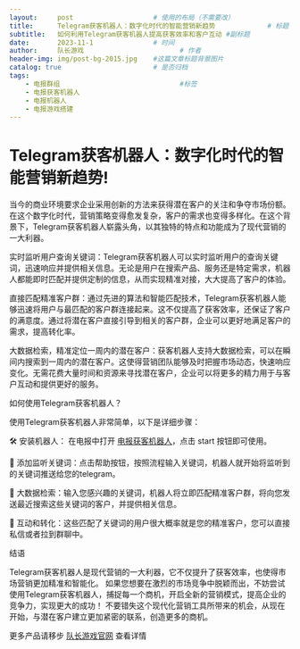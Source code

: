 ```yaml
---
layout:     post   				    # 使用的布局（不需要改）
title:      Telegram获客机器人：数字化时代的智能营销新趋势 			# 标题 
subtitle:   如何利用Telegram获客机器人提高获客效率和客户互动 #副标题
date:       2023-11-1				# 时间
author:     队长游戏 						# 作者
header-img: img/post-bg-2015.jpg 	#这篇文章标题背景图片
catalog: true 						# 是否归档
tags:
    - 电报群组								#标签
    - 电报获客机器人
    - 电报机器人
    - 电报游戏搭建
---
```


# Telegram获客机器人：数字化时代的智能营销新趋势!

当今的商业环境要求企业采用创新的方法来获得潜在客户的关注和争夺市场份额。在这个数字化时代，营销策略变得愈发复杂，客户的需求也变得多样化。在这个背景下，Telegram获客机器人崭露头角，以其独特的特点和功能成为了现代营销的一大利器。

实时监听用户查询关键词：Telegram获客机器人可以实时监听用户的查询关键词，迅速响应并提供相关信息。无论是用户在搜索产品、服务还是特定需求，机器人都能即时匹配并提供定制的信息，从而实现精准对接，大大提高了客户的体验。

直接匹配精准客户群：通过先进的算法和智能匹配技术，Telegram获客机器人能够迅速将用户与最匹配的客户群连接起来。这不仅提高了获客效率，还保证了客户的满意度。通过将潜在客户直接引导到相关的客户群，企业可以更好地满足客户的需求，提高转化率。

大数据检索，精准定位一周内的潜在客户：获客机器人支持大数据检索，可以在瞬间内搜索到一周内的潜在客户。这使得营销团队能够及时把握市场动态，快速响应变化。无需花费大量时间和资源来寻找潜在客户，企业可以将更多的精力用于与客户互动和提供更好的服务。

如何使用Telegram获客机器人？

使用Telegram获客机器人非常简单，以下是详细步骤：

🛠️ 安装机器人： 在电报中打开 [电报获客机器人]( https://t.me/zyhaoBot "telegram获客机器人")，点击 start 按钮即可使用。

🤖 添加监听关键词：点击帮助按钮，按照流程输入关键词，机器人就开始将监听到的关键词推送给您的telegram。

📢 大数据检索：输入您感兴趣的关键词，机器人将立即匹配精准客户群，将向您发送最近搜索这些关键词的客户，并提供相关信息。

📝 互动和转化：这些匹配了关键词的用户很大概率就是您的精准客户，您可以直接私信或者拉到群聊中。

结语

Telegram获客机器人是现代营销的一大利器，它不仅提升了获客效率，也使得市场营销更加精准和智能化。
如果您想要在激烈的市场竞争中脱颖而出，不妨尝试使用Telegram获客机器人，捕捉每一个商机，开启全新的营销模式，提高企业的竞争力，实现更大的成功！
不要错失这个现代化营销工具所带来的机会，从现在开始，与潜在客户建立更加紧密的联系，创造更多的商机。

更多产品请移步  [队长游戏官网](http://tggame.site  "队长游戏官方网站") 查看详情
